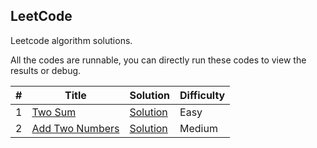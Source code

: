 LeetCode
---
Leetcode algorithm solutions.

All the codes are runnable, you can directly run these codes to view the results or debug.

| # | Title | Solution | Difficulty |
|---| ----- | -------- | ---------- |
|1|[Two Sum](https://leetcode.com/problems/two-sum/)| [Solution](./two-sum) |Easy|
|2|[Add Two Numbers](https://leetcode.com/problems/add-two-numbers/)| [Solution](./add-two-numbers) |Medium|
